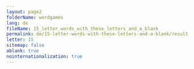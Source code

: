 ```yaml
---
layout: page2
folderName: wordgames
lang: de
fileName: 15_letter_words_with_these_letters_and_a_blank
permalink: de/15-letter-words-with-these-letters-and-a-blank/result
letter: 15
sitemap: false
ablank: true
nointernationalization: true
---
```


